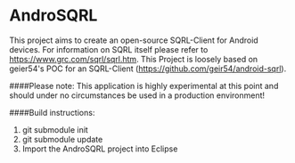 AndroSQRL
=========

This project aims to create an open-source SQRL-Client for Android devices.
For information on SQRL itself please refer to https://www.grc.com/sqrl/sqrl.htm.
This Project is loosely based on geier54's POC for an SQRL-Client (https://github.com/geir54/android-sqrl).

####Please note: This application is highly experimental at this point and should under no circumstances be used in a production environment!

####Build instructions:
1. git submodule init
2. git submodule update
3. Import the AndroSQRL project into Eclipse

